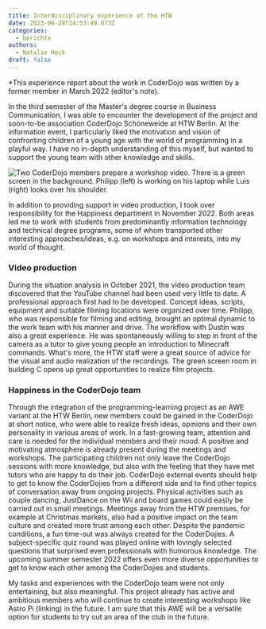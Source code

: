 ```yaml
---
title: Interdisciplinary experience at the HTW
date: 2023-06-28T14:53:49.073Z
categories:
  - berichte
authors:
  - Natalie Heck
draft: false
---
```

*This experience report about the work in CoderDojo was written by a former member in March 2022 (editor's note).

In the third semester of the Master's degree course in Business Communication, I was able to encounter the development of the project and soon-to-be association CoderDojo Schöneweide at HTW Berlin. At the information event, I particularly liked the motivation and vision of confronting children of a young age with the world of programming in a playful way. I have no in-depth understanding of this myself, but wanted to support the young team with other knowledge and skills.

![Two CoderDojo members prepare a workshop video. There is a green screen in the background. Philipp (left) is working on his laptop while Luis (right) looks over his shoulder.](/images/cms/videoproduktion-philipp-luis.webp "Philipp und Luis bei den ersten Probeaufnahmen.")

In addition to providing support in video production, I took over responsibility for the Happiness department in November 2022. Both areas led me to work with students from predominantly information technology and technical degree programs, some of whom transported other interesting approaches/ideas, e.g. on workshops and interests, into my world of thought.

### Video production

During the situation analysis in October 2021, the video production team discovered that the YouTube channel had been used very little to date. A professional approach first had to be developed. Concept ideas, scripts, equipment and suitable filming locations were organized over time. Philipp, who was responsible for filming and editing, brought an optimal dynamic to the work team with his manner and drive. The workflow with Dustin was also a great experience. He was spontaneously willing to step in front of the camera as a tutor to give young people an introduction to Minecraft commands. What's more, the HTW staff were a great source of advice for the visual and audio realization of the recordings. The green screen room in building C opens up great opportunities to realize film projects.

### Happiness in the CoderDojo team

Through the integration of the programming-learning project as an AWE variant at the HTW Berlin, new members could be gained in the CoderDojo at short notice, who were able to realize fresh ideas, opinions and their own personality in various areas of work. In a fast-growing team, attention and care is needed for the individual members and their mood. A positive and motivating atmosphere is already present during the meetings and workshops. The participating children not only leave the CoderDojo sessions with more knowledge, but also with the feeling that they have met tutors who are happy to do their job. CoderDojo external events should help to get to know the CoderDojies from a different side and to find other topics of conversation away from ongoing projects. Physical activities such as couple dancing, JustDance on the Wii and board games could easily be carried out in small meetings. Meetings away from the HTW premises, for example at Christmas markets, also had a positive impact on the team culture and created more trust among each other. Despite the pandemic conditions, a fun time-out was always created for the CoderDojies. A subject-specific quiz round was played online with lovingly selected questions that surprised even professionals with humorous knowledge. The upcoming summer semester 2022 offers even more diverse opportunities to get to know each other among the CoderDojies and students.

My tasks and experiences with the CoderDojo team were not only entertaining, but also meaningful. This project already has active and ambitious members who will continue to create interesting workshops like Astro Pi (linking) in the future. I am sure that this AWE will be a versatile option for students to try out an area of the club in the future.
